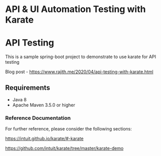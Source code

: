 # API & UI Automation Testing with Karate

# API Testing

This is a sample spring-boot project to demonstrate to use karate for API testing

Blog post - https://www.rajith.me/2020/04/api-testing-with-karate.html

## Requirements
* Java 8
* Apache Maven 3.5.0 or higher

### Reference Documentation
For further reference, please consider the following sections:

https://intuit.github.io/karate/#-karate

https://github.com/intuit/karate/tree/master/karate-demo
